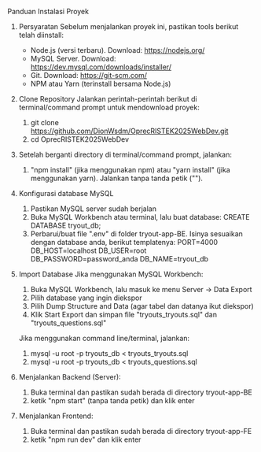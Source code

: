 Panduan Instalasi Proyek

1. Persyaratan
   Sebelum menjalankan proyek ini, pastikan tools berikut telah diinstall:
    - Node.js (versi terbaru). Download: https://nodejs.org/
    - MySQL Server. Download: https://dev.mysql.com/downloads/installer/
    - Git. Download: https://git-scm.com/
    - NPM atau Yarn (terinstall bersama Node.js)

2. Clone Repository
   Jalankan perintah-perintah berikut di terminal/command prompt untuk mendownload proyek:
    1) git clone https://github.com/DionWsdm/OprecRISTEK2025WebDev.git
    2) cd OprecRISTEK2025WebDev

3. Setelah berganti directory di terminal/command prompt, jalankan:
    1) "npm install" (jika menggunakan npm) atau "yarn install" (jika menggunakan yarn). Jalankan tanpa tanda petik ("").

4. Konfigurasi database MySQL
    1) Pastikan MySQL server sudah berjalan
    2) Buka MySQL Workbench atau terminal, lalu buat database:
       CREATE DATABASE tryout_db;
    3) Perbarui/buat file ".env" di folder tryout-app-BE. Isinya sesuaikan dengan database anda, berikut templatenya:
        PORT=4000
        DB_HOST=localhost
        DB_USER=root
        DB_PASSWORD=password_anda
        DB_NAME=tryout_db

5. Import Database
    Jika menggunakan MySQL Workbench:
    1) Buka MySQL Workbench, lalu masuk ke menu Server → Data Export
    2) Pilih database yang ingin diekspor
    3) Pilih Dump Structure and Data (agar tabel dan datanya ikut diekspor)
    4) Klik Start Export dan simpan file "tryouts_tryouts.sql" dan "tryouts_questions.sql"

    Jika menggunakan command line/terminal, jalankan:
    1) mysql -u root -p tryouts_db < tryouts_tryouts.sql
    2) mysql -u root -p tryouts_db < tryouts_questions.sql

6. Menjalankan Backend (Server):
    1. Buka terminal dan pastikan sudah berada di directory tryout-app-BE
    2. ketik "npm start" (tanpa tanda petik) dan klik enter

7. Menjalankan Frontend:
    1. Buka terminal dan pastikan sudah berada di directory tryout-app-FE
    2. ketik "npm run dev" dan klik enter